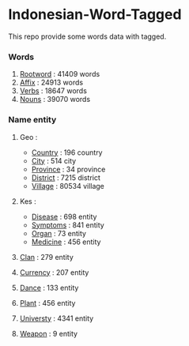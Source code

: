 # Indonesian-Word-Tagged
This repo provide some words data with tagged. 


### Words
1. [Rootword](resources/word-root.txt) : 41409 words
1. [Affix](resources/word-affix.txt) : 24913 words
1. [Verbs](resources/word-verb.txt) : 18647 words
1. [Nouns](resources/word-noun.txt) : 39070 words


### Name entity
1. Geo : 
   * [Country](resources/entity-geo-country.txt) : 196 country
   * [City](resources/entity-geo-city.txt) : 514 city
   * [Province](resources/entity-geo-province.txt) : 34 province
   * [District](resources/entity-geo-district.txt) : 7215 district
   * [Village](resources/entity-geo-village.txt) : 80534 village
1. Kes :
   * [Disease](resources/entity-kes-diseade.txt) : 698 entity
   * [Symptoms](resources/entity-kes-symptoms.txt) : 841  entity
   * [Organ](resources/entity-kes-organs.txt) : 73  entity
   * [Medicine](resources/entity-kes-medicine.txt) : 456  entity

1. [Clan](resources/entity-clan.txt) : 279  entity
1. [Currency](resources/entity-curency.txt) :  207 entity
1. [Dance](resources/entity-dance.txt) : 133  entity
1. [Plant](resources/entity-plants.txt) : 456  entity
1. [Universty](resources/entity-university.txt) : 4341  entity
1. [Weapon](resources/entity-weapons.txt) : 9  entity